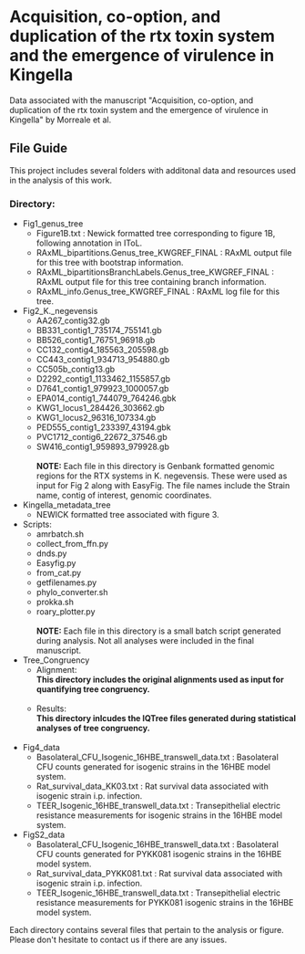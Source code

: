 # Acquisition, co-option, and duplication of the rtx toxin system and the emergence of virulence in Kingella
Data associated with the manuscript "Acquisition, co-option, and duplication of the rtx toxin system and the emergence of virulence in Kingella" by Morreale et al.

## File Guide
This project includes several folders with additonal data and resources used in the analysis of this work. 

### Directory:
- Fig1_genus_tree
  - Figure1B.txt : Newick formatted tree corresponding to figure 1B, following annotation in IToL.
  - RAxML_bipartitions.Genus_tree_KWGREF_FINAL : RAxML output file for this tree with bootstrap information.
  - RAxML_bipartitionsBranchLabels.Genus_tree_KWGREF_FINAL : RAxML output file for this tree containing branch information.
  - RAxML_info.Genus_tree_KWGREF_FINAL : RAxML log file for this tree. 
- Fig2_K._negevensis
  - AA267_contig32.gb
  - BB331_contig1_735174_755141.gb
  - BB526_contig1_76751_96918.gb
  - CC132_contig4_185563_205598.gb
  - CC443_contig1_934713_954880.gb
  - CC505b_contig13.gb
  - D2292_contig1_1133462_1155857.gb
  - D7641_contig1_979923_1000057.gb
  - EPA014_contig1_744079_764246.gbk
  - KWG1_locus1_284426_303662.gb
  - KWG1_locus2_96316_107334.gb
  - PED555_contig1_233397_43194.gbk
  - PVC1712_contig6_22672_37546.gb
  - SW416_contig1_959893_979928.gb
  </br></br> **NOTE:** Each file in this directory is Genbank formatted genomic regions for the RTX systems in K. negevensis. These were used as input for Fig 2 along with EasyFig. The file names include the Strain name, contig of interest, genomic coordinates.
- Kingella_metadata_tree
  - NEWICK formatted tree associated with figure 3.
- Scripts:
  - amrbatch.sh
  - collect_from_ffn.py
  - dnds.py
  - Easyfig.py
  - from_cat.py
  - getfilenames.py
  - phylo_converter.sh
  - prokka.sh
  - roary_plotter.py
  </br></br> **NOTE:** Each file in this directory is a small batch script generated during analysis. Not all analyses were included in the final manuscript.
- Tree_Congruency
  - Alignment:
   </br> **This directory includes the original alignments used as input for quantifying tree congruency.**</br></br>
  - Results:
   </br> **This directory inlcudes the IQTree files generated during statistical analyses of tree congruency.**</br></br>
- Fig4_data
  - Basolateral_CFU_Isogenic_16HBE_transwell_data.txt : Basolateral CFU counts generated for isogenic strains in the 16HBE model system.
  - Rat_survival_data_KK03.txt : Rat survival data associated with isogenic strain i.p. infection.
  - TEER_Isogenic_16HBE_transwell_data.txt : Transepithelial electric resistance measurements for isogenic strains in the 16HBE model system.
- FigS2_data
  - Basolateral_CFU_Isogenic_16HBE_transwell_data.txt : Basolateral CFU counts generated for PYKK081 isogenic strains in the 16HBE model system.
  - Rat_survival_data_PYKK081.txt : Rat survival data associated with isogenic strain i.p. infection.
  - TEER_Isogenic_16HBE_transwell_data.txt : Transepithelial electric resistance measurements for PYKK081 isogenic strains in the 16HBE model system.

Each directory contains several files that pertain to the analysis or figure. Please don't hesitate to contact us if there are any issues.
